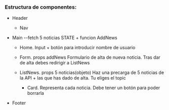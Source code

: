 ### Estructura de componentes:

- Header

    - Nav

- Main --fetch 5 noticias STATE + funcion AddNews

    - Home. Input + botón para introducir nombre de usuario

    - Form. props addNews Formulario de alta de nueva noticia. Tras dar de alta debes redirigir a ListNews

    - ListNews. props 5 noticias(objeto) Haz una precarga de 5 noticias de la API + las que has dado de alta. Tu eliges el topic

        - Card. Representa cada noticia. Debe tener un botón para poder borrarla

- Footer
